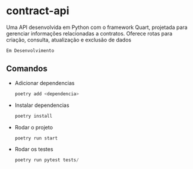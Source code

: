 # contract-api
 Uma API desenvolvida em Python com o framework Quart, projetada para gerenciar informações relacionadas a contratos. Oferece rotas para criação, consulta, atualização e exclusão de dados

 `Em Desenvolvimento`

 ## Comandos

 - Adicionar dependencias
    ```python
    poetry add <dependencia>
    ```
 - Instalar dependencias
   ```python
   poetry install
   ```
 - Rodar o projeto
   ```python
   poetry run start
   ```
 - Rodar os testes
   ```python
   poetry run pytest tests/
   ```
